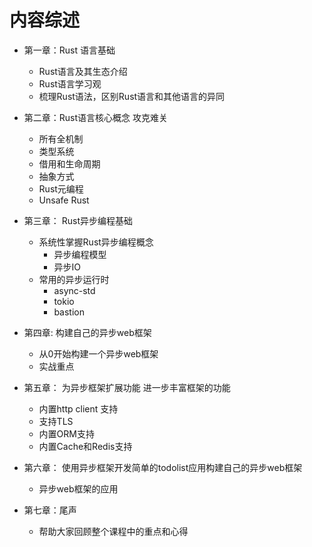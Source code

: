 # 内容综述

- 第一章：Rust 语言基础
    - Rust语言及其生态介绍
    - Rust语言学习观
    - 梳理Rust语法，区别Rust语言和其他语言的异同

- 第二章：Rust语言核心概念 攻克难关
    - 所有全机制
    - 类型系统
    - 借用和生命周期
    - 抽象方式
    - Rust元编程 
    - Unsafe Rust

- 第三章： Rust异步编程基础
    - 系统性掌握Rust异步编程概念 
        - 异步编程模型
        - 异步IO
    - 常用的异步运行时
        - async-std
        - tokio
        - bastion

- 第四章: 构建自己的异步web框架 
    - 从0开始构建一个异步web框架
    - 实战重点

- 第五章： 为异步框架扩展功能 进一步丰富框架的功能
    - 内置http client 支持
    - 支持TLS
    - 内置ORM支持
    - 内置Cache和Redis支持

- 第六章： 使用异步框架开发简单的todolist应用构建自己的异步web框架 
    - 异步web框架的应用

- 第七章：尾声
    - 帮助大家回顾整个课程中的重点和心得 